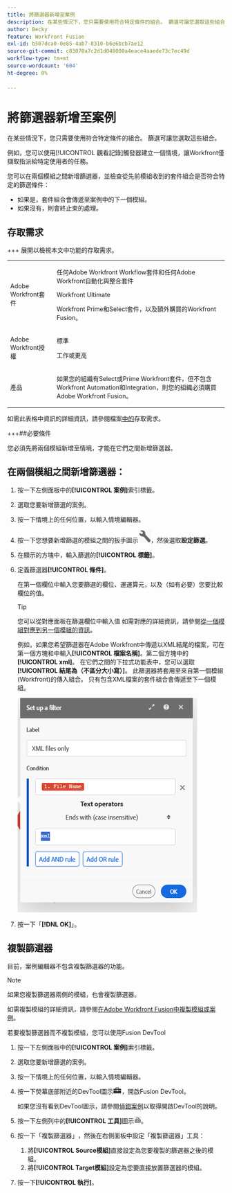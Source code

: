 ```yaml
---
title: 將篩選器新增至案例
description: 在某些情況下，您只需要使用符合特定條件的組合。 篩選可讓您選取這些組合。
author: Becky
feature: Workfront Fusion
exl-id: b507dca0-0e85-4ab7-8310-b6e6bcb7ae12
source-git-commit: c83070a7c2d1d048000a4eace4aaede73c7ec49d
workflow-type: tm+mt
source-wordcount: '604'
ht-degree: 0%

---
```


# 將篩選器新增至案例

在某些情況下，您只需要使用符合特定條件的組合。 篩選可讓您選取這些組合。

例如，您可以使用[!UICONTROL 觀看記錄]觸發器建立一個情境，讓Workfront僅擷取指派給特定使用者的任務。

您可以在兩個模組之間新增篩選器，並檢查從先前模組收到的套件組合是否符合特定的篩選條件：

* 如果是，套件組合會傳遞至案例中的下一個模組。
* 如果沒有，則會終止束的處理。

## 存取需求

+++ 展開以檢視本文中功能的存取需求。

<table style="table-layout:auto">
 <col> 
 <col> 
 <tbody> 
  <tr> 
   <td role="rowheader">Adobe Workfront套件</td> 
   <td> <p>任何Adobe Workfront Workflow套件和任何Adobe Workfront自動化與整合套件</p><p>Workfront Ultimate</p><p>Workfront Prime和Select套件，以及額外購買的Workfront Fusion。</p> </td> 
  </tr> 
  <tr data-mc-conditions=""> 
   <td role="rowheader">Adobe Workfront授權</td> 
   <td> <p>標準</p><p>工作或更高</p> </td> 
  </tr> 
  <tr> 
   <td role="rowheader">產品</td> 
   <td>
   <p>如果您的組織有Select或Prime Workfront套件，但不包含Workfront Automation和Integration，則您的組織必須購買Adobe Workfront Fusion。</li></ul>
   </td> 
  </tr>
 </tbody> 
</table>

如需此表格中資訊的詳細資訊，請參閱檔案[中的](/help/workfront-fusion/references/licenses-and-roles/access-level-requirements-in-documentation.md)存取需求。

+++##必要條件

您必須先將兩個模組新增至情境，才能在它們之間新增篩選器。

## 在兩個模組之間新增篩選器：

1. 按一下左側面板中的&#x200B;**[!UICONTROL 案例]**&#x200B;索引標籤。
1. 選取您要新增篩選的案例。
1. 按一下情境上的任何位置，以輸入情境編輯器。
1. 按一下您想要新增篩選的模組之間的扳手圖示![扳手圖示](assets/wrench-icon.png)，然後選取&#x200B;**設定篩選**。
1. 在顯示的方塊中，輸入篩選的&#x200B;**[!UICONTROL 標籤]**。
1. 定義篩選器&#x200B;**[!UICONTROL 條件]**。

   在第一個欄位中輸入您要篩選的欄位、運運算元，以及（如有必要）您要比較欄位的值。

   >[!TIP]
   >
   >您可以從對應面板在篩選欄位中輸入值
   >如需對應的詳細資訊，請參閱[從一個模組對應到另一個模組的資訊](/help/workfront-fusion/create-scenarios/map-data/map-data-from-one-to-another.md)。

   例如，如果您希望篩選器在Adobe Workfront中傳遞以XML結尾的檔案，可在第一個方塊和中輸入&#x200B;**[!UICONTROL 檔案名稱]**。第二個方塊中的&#x200B;**[!UICONTROL xml]**。 在它們之間的下拉式功能表中，您可以選取&#x200B;**[!UICONTROL 結尾為（不區分大小寫）]**。 此篩選器將套用至來自第一個模組(Workfront)的傳入組合。 只有包含XML檔案的套件組合會傳遞至下一個模組。

   ![設定篩選器](assets/set-up-filter-box.png)

1. 按一下「**[!DNL OK]**」。

## 複製篩選器

目前，案例編輯器不包含複製篩選器的功能。

>[!NOTE]
>
>如果您複製篩選器兩側的模組，也會複製篩選器。
>
>如需複製模組的詳細資訊，請參閱[在Adobe Workfront Fusion中複製模組或案例](/help/workfront-fusion/create-scenarios/add-modules/copy-modules-or-scenarios.md)。

若要複製篩選器而不複製模組，您可以使用Fusion DevTool

1. 按一下左側面板中的&#x200B;**[!UICONTROL 案例]**&#x200B;索引標籤。
1. 選取您要新增篩選的案例。
1. 按一下情境上的任何位置，以輸入情境編輯器。
1. 按一下熒幕底部附近的DevTool圖示![&#x200B; DevTool圖示](assets/debugger-icon.png)，開啟Fusion DevTool。

   如果您沒有看到DevTool圖示，請參閱[偵錯案例](/help/workfront-fusion/manage-scenarios/debug-a-scenario.md)以取得開啟DevTool的說明。

1. 按一下左側列中的&#x200B;**[!UICONTROL 工具]**&#x200B;圖示![DevTool工具](assets/devtools-tools-icon.png)。

1. 按一下「複製篩選器」**&#x200B;**，然後在右側面板中設定「複製篩選器」**&#x200B;**&#x200B;工具：

   1. 將&#x200B;**[!UICONTROL Source模組]**&#x200B;直接設定為您要複製的篩選器之後的模組。
   1. 將&#x200B;**[!UICONTROL Target模組]**&#x200B;設定為您要直接放置篩選器的模組。

1. 按一下&#x200B;**[!UICONTROL 執行]**。

